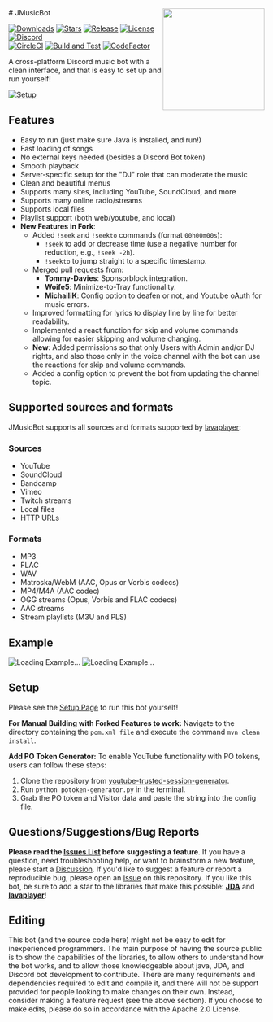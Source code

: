 <img align="right" src="https://i.imgur.com/zrE80HY.png" height="200" width="200">
# JMusicBot

[![Downloads](https://img.shields.io/github/downloads/jagrosh/MusicBot/total.svg)](https://github.com/jagrosh/MusicBot/releases/latest)
[![Stars](https://img.shields.io/github/stars/jagrosh/MusicBot.svg)](https://github.com/jagrosh/MusicBot/stargazers)
[![Release](https://img.shields.io/github/release/jagrosh/MusicBot.svg)](https://github.com/jagrosh/MusicBot/releases/latest)
[![License](https://img.shields.io/github/license/jagrosh/MusicBot.svg)](https://github.com/jagrosh/MusicBot/blob/master/LICENSE)
[![Discord](https://discordapp.com/api/guilds/147698382092238848/widget.png)](https://discord.gg/0p9LSGoRLu6Pet0k)<br>
[![CircleCI](https://dl.circleci.com/status-badge/img/gh/jagrosh/MusicBot/tree/master.svg?style=svg)](https://dl.circleci.com/status-badge/redirect/gh/jagrosh/MusicBot/tree/master)
[![Build and Test](https://github.com/jagrosh/MusicBot/actions/workflows/build-and-test.yml/badge.svg)](https://github.com/jagrosh/MusicBot/actions/workflows/build-and-test.yml)
[![CodeFactor](https://www.codefactor.io/repository/github/jagrosh/musicbot/badge)](https://www.codefactor.io/repository/github/jagrosh/musicbot)

A cross-platform Discord music bot with a clean interface, and that is easy to set up and run yourself!

[![Setup](http://i.imgur.com/VvXYp5j.png)](https://jmusicbot.com/setup)

## Features
  * Easy to run (just make sure Java is installed, and run!)
  * Fast loading of songs
  * No external keys needed (besides a Discord Bot token)
  * Smooth playback
  * Server-specific setup for the "DJ" role that can moderate the music
  * Clean and beautiful menus
  * Supports many sites, including YouTube, SoundCloud, and more
  * Supports many online radio/streams
  * Supports local files
  * Playlist support (both web/youtube, and local)
  * **New Features in Fork**:
    * Added `!seek` and `!seekto` commands (format `00h00m00s`):
      - `!seek` to add or decrease time (use a negative number for reduction, e.g., `!seek -2h`).
      - `!seekto` to jump straight to a specific timestamp.
    * Merged pull requests from:
      - **Tommy-Davies**: Sponsorblock integration.
      - **Woife5**: Minimize-to-Tray functionality.
      - **MichailiK**: Config option to deafen or not, and Youtube oAuth for music errors.
    * Improved formatting for lyrics to display line by line for better readability.
    * Implemented a react function for skip and volume commands allowing for easier skipping and volume changing.
    * **New**: Added permissions so that only Users with Admin and/or DJ rights, and also those only in the voice channel with the bot can use the reactions for skip and volume commands.
    * Added a config option to prevent the bot from updating the channel topic.

## Supported sources and formats
JMusicBot supports all sources and formats supported by [lavaplayer](https://github.com/sedmelluq/lavaplayer#supported-formats):
### Sources
  * YouTube
  * SoundCloud
  * Bandcamp
  * Vimeo
  * Twitch streams
  * Local files
  * HTTP URLs
### Formats
  * MP3
  * FLAC
  * WAV
  * Matroska/WebM (AAC, Opus or Vorbis codecs)
  * MP4/M4A (AAC codec)
  * OGG streams (Opus, Vorbis and FLAC codecs)
  * AAC streams
  * Stream playlists (M3U and PLS)

## Example
![Loading Example...](https://i.imgur.com/kVtTKvS.gif)
![Loading Example...](https://i.imgur.com/0pJJrp7.gif)

## Setup
Please see the [Setup Page](https://jmusicbot.com/setup) to run this bot yourself!

**For Manual Building with Forked Features to work:**
Navigate to the directory containing the `pom.xml file` and execute the command `mvn clean install`.

**Add PO Token Generator:**
To enable YouTube functionality with PO tokens, users can follow these steps:
1. Clone the repository from [youtube-trusted-session-generator](https://github.com/iv-org/youtube-trusted-session-generator).
2. Run `python potoken-generator.py` in the terminal.
3. Grab the PO token and Visitor data and paste the string into the config file.

## Questions/Suggestions/Bug Reports
**Please read the [Issues List](https://github.com/jagrosh/MusicBot/issues) before suggesting a feature**. If you have a question, need troubleshooting help, or want to brainstorm a new feature, please start a [Discussion](https://github.com/jagrosh/MusicBot/discussions). If you'd like to suggest a feature or report a reproducible bug, please open an [Issue](https://github.com/jagrosh/MusicBot/issues) on this repository. If you like this bot, be sure to add a star to the libraries that make this possible: [**JDA**](https://github.com/DV8FromTheWorld/JDA) and [**lavaplayer**](https://github.com/sedmelluq/lavaplayer)!

## Editing
This bot (and the source code here) might not be easy to edit for inexperienced programmers. The main purpose of having the source public is to show the capabilities of the libraries, to allow others to understand how the bot works, and to allow those knowledgeable about java, JDA, and Discord bot development to contribute. There are many requirements and dependencies required to edit and compile it, and there will not be support provided for people looking to make changes on their own. Instead, consider making a feature request (see the above section). If you choose to make edits, please do so in accordance with the Apache 2.0 License.

